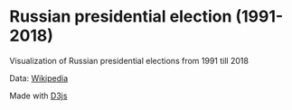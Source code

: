 # Russian presidential election (1991-2018)

Visualization of Russian presidential elections from 1991 till 2018

Data: [Wikipedia](https://en.wikipedia.org/wiki/Category:Presidential_elections_in_Russia)

Made with [D3js](http://d3js.org/)
